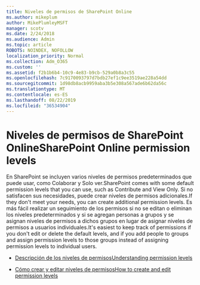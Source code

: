 ```yaml
---
title: Niveles de permisos de SharePoint Online
ms.author: mikeplum
author: MikePlumleyMSFT
manager: scotv
ms.date: 2/24/2018
ms.audience: Admin
ms.topic: article
ROBOTS: NOINDEX, NOFOLLOW
localization_priority: Normal
ms.collection: Adm_O365
ms.custom: ''
ms.assetid: f2b1b6b4-10c9-4e83-b9cb-529a0b8a3c55
ms.openlocfilehash: 7c9170093797d7bdb27ef1c9ee3519ae228a54dd
ms.sourcegitcommit: 1d98db8acb9959aba3b5e308a567ade6b62da56c
ms.translationtype: MT
ms.contentlocale: es-ES
ms.lasthandoff: 08/22/2019
ms.locfileid: "36534904"
---
```

# <a name="sharepoint-online-permission-levels"></a><span data-ttu-id="17a24-102">Niveles de permisos de SharePoint Online</span><span class="sxs-lookup"><span data-stu-id="17a24-102">SharePoint Online permission levels</span></span>

<span data-ttu-id="17a24-103">En SharePoint se incluyen varios niveles de permisos predeterminados que puede usar, como Colaborar y Solo ver.</span><span class="sxs-lookup"><span data-stu-id="17a24-103">SharePoint comes with some default permission levels that you can use, such as Contribute and View Only.</span></span> <span data-ttu-id="17a24-104">Si no satisfacen sus necesidades, puede crear niveles de permisos adicionales.</span><span class="sxs-lookup"><span data-stu-id="17a24-104">If they don't meet your needs, you can create additional permission levels.</span></span> <span data-ttu-id="17a24-105">Es más fácil realizar un seguimiento de los permisos si no se editan o eliminan los niveles predeterminados y si se agregan personas a grupos y se asignan niveles de permisos a dichos grupos en lugar de asignar niveles de permisos a usuarios individuales.</span><span class="sxs-lookup"><span data-stu-id="17a24-105">It's easiest to keep track of permissions if you don't edit or delete the default levels, and if you add people to groups and assign permission levels to those groups instead of assigning permission levels to individual users.</span></span>
  
- [<span data-ttu-id="17a24-106">Descripción de los niveles de permisos</span><span class="sxs-lookup"><span data-stu-id="17a24-106">Understanding permission levels</span></span>](https://go.microsoft.com/fwlink/?linkid=867071)
    
- [<span data-ttu-id="17a24-107">Cómo crear y editar niveles de permisos</span><span class="sxs-lookup"><span data-stu-id="17a24-107">How to create and edit permission levels</span></span>](https://go.microsoft.com/fwlink/?linkid=867072)
    

